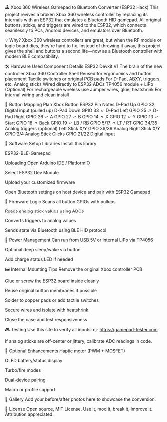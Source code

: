 🕹️ Xbox 360 Wireless Gamepad to Bluetooth Converter (ESP32 Hack)
This project revives a broken Xbox 360 wireless controller by replacing its internals with an ESP32 that emulates a Bluetooth HID gamepad. All original buttons, sticks, and triggers are wired to the ESP32, which connects seamlessly to PCs, Android devices, and emulators over Bluetooth.

💡 Why?
Xbox 360 wireless controllers are great, but when the RF module or logic board dies, they're hard to fix. Instead of throwing it away, this project gives the shell and buttons a second life—now as a Bluetooth controller with modern BLE compatibility.

🛠️ Hardware Used
Component	Details
ESP32 Devkit V1	The brain of the new controller
Xbox 360 Controller Shell	Reused for ergonomics and button placement
Tactile switches or original PCB pads	For D-Pad, ABXY, triggers, etc.
Analog sticks	Wired directly to ESP32 ADCs
TP4056 module + LiPo (Optional)	For rechargeable wireless use
Jumper wires, glue, heatshrink	For internal wiring and clean install

🔌 Button Mapping Plan
Xbox Button	ESP32 Pin	Notes
D-Pad Up	GPIO 32	Digital input (pulled up)
D-Pad Down	GPIO 33	〃
D-Pad Left	GPIO 25	〃
D-Pad Right	GPIO 26	〃
A	GPIO 27	〃
B	GPIO 14	〃
X	GPIO 12	〃
Y	GPIO 13	〃
Start	GPIO 18	〃
Back	GPIO 19	〃
LB / RB	GPIO 5/17	〃
LT / RT	GPIO 34/35	Analog triggers (optional)
Left Stick X/Y	GPIO 36/39	Analog
Right Stick X/Y	GPIO 2/4	Analog
Stick Clicks	GPIO 21/22	Digital input

📲 Software Setup
Libraries
Install this library:

ESP32-BLE-Gamepad

Uploading
Open Arduino IDE / PlatformIO

Select ESP32 Dev Module

Upload your customized firmware

Open Bluetooth settings on host device and pair with ESP32 Gamepad

🧠 Firmware Logic
Scans all button GPIOs with pullups

Reads analog stick values using ADCs

Converts triggers to analog values

Sends state via Bluetooth using BLE HID protocol

🔋 Power Management
Can run from USB 5V or internal LiPo via TP4056

Optional deep sleep/wake via button

Add charge status LED if needed

🖼️ Internal Mounting Tips
Remove the original Xbox controller PCB

Glue or screw the ESP32 board inside cleanly

Reuse original button membranes if possible

Solder to copper pads or add tactile switches

Secure wires and isolate with heatshrink

Close the case and test responsiveness

🎮 Testing
Use this site to verify all inputs:
👉 https://gamepad-tester.com

If analog sticks are off-center or jittery, calibrate ADC readings in code.

🧪 Optional Enhancements
Haptic motor (PWM + MOSFET)

OLED battery/status display

Turbo/fire modes

Dual-device pairing

Macro or profile support

📸 Gallery
Add your before/after photos here to showcase the conversion.

📜 License
Open source, MIT License.
Use it, mod it, break it, improve it. Attribution appreciated.
